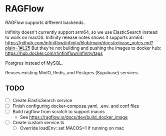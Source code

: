 # RAGFlow

RAGFlow supports different backends.

Inifinity doesn't currently support arm64, so we use ElasticSearch instead to work on macOS.
Inifinity release notes shows it supports arm64:
https://github.com/infiniflow/infinity/blob/main/docs/release_notes.md?plain=1#L25
But they're not building and pushing the images to docker hub:
https://hub.docker.com/r/infiniflow/infinity/tags

Postgres instead of MySQL.

Reuses existing MinIO, Redis, and Postgres (Supabase) services.

## TODO

- [ ] Create ElasticSearch service
- [ ] Finish configuring docker-compose.yaml, .env. and conf files
- [ ] Build ragflow from scratch to support macos
  - See https://ragflow.io/docs/dev/build_docker_image
- [ ] Create custom service.ts
  - [ ] Override loadEnv: set MACOS=1 if running on mac
